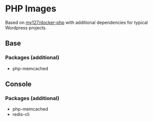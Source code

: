 # PHP Images
Based on [my127/docker-php](https://github.com/my127/docker-php) with additional dependencies for typical Wordpress projects.
## Base
### Packages (additional)
* php-memcached
## Console
### Packages (additional)
* php-memcached
* redis-cli
